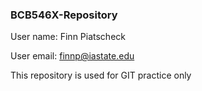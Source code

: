 ### BCB546X-Repository

User name: Finn Piatscheck

User email: finnp@iastate.edu

This repository is used for GIT practice only

## 


